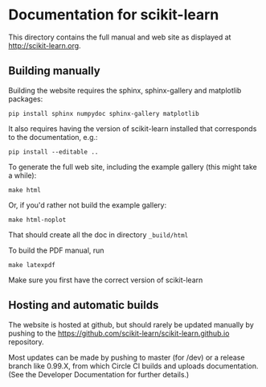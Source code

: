# Documentation for scikit-learn

This directory contains the full manual and web site as displayed at
http://scikit-learn.org.

## Building manually

Building the website requires the sphinx, sphinx-gallery and matplotlib
packages:

    pip install sphinx numpydoc sphinx-gallery matplotlib

It also requires having the version of scikit-learn installed that corresponds
to the documentation, e.g.:

    pip install --editable ..

To generate the full web site, including the example gallery (this might take a
while):

    make html

Or, if you'd rather not build the example gallery:

    make html-noplot

That should create all the doc in directory `_build/html`

To build the PDF manual, run

    make latexpdf

Make sure you first have the correct version of scikit-learn

## Hosting and automatic builds

The website is hosted at github, but should rarely be updated manually
by pushing to the https://github.com/scikit-learn/scikit-learn.github.io repository.

Most updates can be made by pushing to master (for /dev) or a release branch
like 0.99.X, from which Circle CI builds and uploads documentation. (See the
Developer Documentation for further details.)
